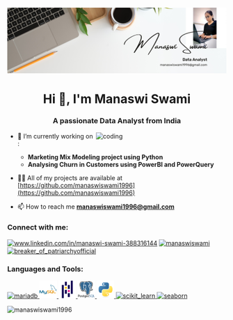 ![logo](https://github.com/manaswiswami1996/manaswiswami1996/blob/main/White%20Minimalist%20Profile%20LinkedIn%20Banner.png)
<h1 align="center">Hi 👋, I'm Manaswi Swami</h1>
<h3 align="center">A passionate Data Analyst from India</h3>

<img align = "right" alt ="coding" width = "300" src = "https://media.tenor.com/w3APLkMuTX0AAAAM/computer-work.gif">

- 🔭 I’m currently working on :
  - **Marketing Mix Modeling project using Python**
  - **Analysing Churn in Customers using PowerBI and PowerQuery**

- 👨‍💻 All of my projects are available at [https://github.com/manaswiswami1996](https://github.com/manaswiswami1996)

- 📫 How to reach me **manaswiswami1996@gmail.com**

<h3 align="left">Connect with me:</h3>
<p align="left">
<a href="https://linkedin.com/in/www.linkedin.com/in/manaswi-swami-388316144" target="blank"><img align="center" src="https://raw.githubusercontent.com/rahuldkjain/github-profile-readme-generator/master/src/images/icons/Social/linked-in-alt.svg" alt="www.linkedin.com/in/manaswi-swami-388316144" height="30" width="40" /></a>
<a href="https://kaggle.com/manaswiswami" target="blank"><img align="center" src="https://raw.githubusercontent.com/rahuldkjain/github-profile-readme-generator/master/src/images/icons/Social/kaggle.svg" alt="manaswiswami" height="30" width="40" /></a>
<a href="https://instagram.com/breaker_of_patriarchyofficial" target="blank"><img align="center" src="https://raw.githubusercontent.com/rahuldkjain/github-profile-readme-generator/master/src/images/icons/Social/instagram.svg" alt="breaker_of_patriarchyofficial" height="30" width="40" /></a>
</p>

<h3 align="left">Languages and Tools:</h3>
<p align="left"> <a href="https://mariadb.org/" target="_blank" rel="noreferrer"> <img src="https://www.vectorlogo.zone/logos/mariadb/mariadb-icon.svg" alt="mariadb" width="40" height="40"/> </a> <a href="https://www.mysql.com/" target="_blank" rel="noreferrer"> <img src="https://raw.githubusercontent.com/devicons/devicon/master/icons/mysql/mysql-original-wordmark.svg" alt="mysql" width="40" height="40"/> </a> <a href="https://pandas.pydata.org/" target="_blank" rel="noreferrer"> <img src="https://raw.githubusercontent.com/devicons/devicon/2ae2a900d2f041da66e950e4d48052658d850630/icons/pandas/pandas-original.svg" alt="pandas" width="40" height="40"/> </a> <a href="https://www.postgresql.org" target="_blank" rel="noreferrer"> <img src="https://raw.githubusercontent.com/devicons/devicon/master/icons/postgresql/postgresql-original-wordmark.svg" alt="postgresql" width="40" height="40"/> </a> <a href="https://www.python.org" target="_blank" rel="noreferrer"> <img src="https://raw.githubusercontent.com/devicons/devicon/master/icons/python/python-original.svg" alt="python" width="40" height="40"/> </a> <a href="https://scikit-learn.org/" target="_blank" rel="noreferrer"> <img src="https://upload.wikimedia.org/wikipedia/commons/0/05/Scikit_learn_logo_small.svg" alt="scikit_learn" width="40" height="40"/> </a> <a href="https://seaborn.pydata.org/" target="_blank" rel="noreferrer"> <img src="https://seaborn.pydata.org/_images/logo-mark-lightbg.svg" alt="seaborn" width="40" height="40"/> </a> </p>

<p><img align="center" src="https://github-readme-stats.vercel.app/api/top-langs?username=manaswiswami1996&show_icons=true&locale=en&layout=compact" alt="manaswiswami1996" /></p>
